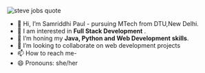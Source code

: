 
![steve jobs quote](https://encrypted-tbn0.gstatic.com/images?q=tbn:ANd9GcQHNRqFXsIYN_Cy9WMN8n_Kw0knjSa71RNT9Q&s)
- 👋 Hi, I’m Samriddhi Paul - pursuing MTech from DTU,New Delhi.
- 👀 I am interested in **Full Stack Development** .
- 🌱 I’m honing my **Java, Python and Web Development skills**. 
- 💞️ I’m looking to collaborate on web development projects
- 📫 How to reach me-
- 😄 Pronouns: she/her 


<!---
SamrPaul/SamrPaul is a ✨ special ✨ repository because its `README.md` (this file) appears on your GitHub profile.
You can click the Preview link to take a look at your changes.
--->

